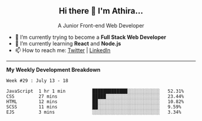  
<h2 align="center">Hi there 👋 I'm Athira...</h2>
<p align="center">
  A Junior Front-end Web Developer
</p>

- 🔭 I’m currently trying to become a **Full Stack Web Developer**
- 🌱 I’m currently learning **React** and **Node.js**
- 📫 How to reach me: [Twitter](https://twitter.com/athira_tj) | [LinkedIn](https://www.linkedin.com/in/athiratj/)

<!--

Here are some ideas to get you started:

- 🔭 I’m currently working on ...
- 🌱 I’m currently learning 
- 🤔 I’m looking for help with ...
- 📫 How to reach me: 
- 😄 Pronouns: ...
- ⚡ Fun fact: ...
-->
-------

**My Weekly Development Breakdown**

<!--START_SECTION:waka-->
```text
Week #29 : July 13 - 18

JavaScript  1 hr 1 min          █████████████░░░░░░░░░░░░   52.31% 
CSS         27 mins             █████░░░░░░░░░░░░░░░░░░░░   23.44% 
HTML        12 mins             ██░░░░░░░░░░░░░░░░░░░░░░░   10.82% 
SCSS        11 mins             ██░░░░░░░░░░░░░░░░░░░░░░░   9.59% 
EJS         3 mins              ░░░░░░░░░░░░░░░░░░░░░░░░░   3.34%
```
<!--END_SECTION:waka-->

